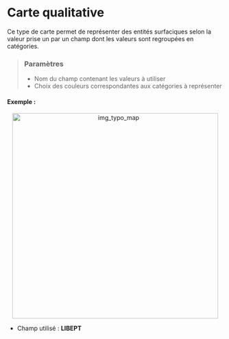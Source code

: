 # Carte qualitative

Ce type de carte permet de représenter des entités surfaciques selon la valeur prise un par un champ dont les valeurs sont regroupées en catégories.

> ### Paramètres
> * Nom du champ contenant les valeurs à utiliser
> * Choix des couleurs correspondantes aux catégories à représenter

#### Exemple :

<p style="text-align: center;">
<img src="img/typo.png" alt="img_typo_map" style="width: 480px;"/>
</p>

- Champ utilisé : **LIBEPT**  
